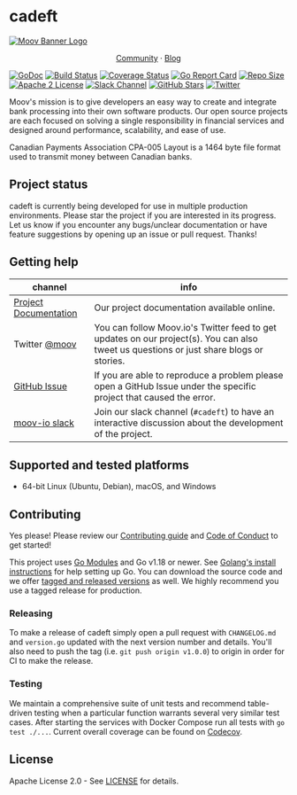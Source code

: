 # cadeft

[![Moov Banner Logo](https://user-images.githubusercontent.com/20115216/104214617-885b3c80-53ec-11eb-8ce0-9fc745fb5bfc.png)](https://github.com/moov-io)

<p align="center">
  <a href="https://slack.moov.io/">Community</a>
  ·
  <a href="https://moov.io/blog/">Blog</a>
  <br>
</p>

[![GoDoc](https://godoc.org/github.com/moov-io/cadeft?status.svg)](https://godoc.org/github.com/moov-io/cadeft)
[![Build Status](https://github.com/moov-io/cadeft/workflows/Go/badge.svg)](https://github.com/moov-io/cadeft/actions)
[![Coverage Status](https://codecov.io/gh/moov-io/cadeft/branch/master/graph/badge.svg)](https://codecov.io/gh/moov-io/cadeft)
[![Go Report Card](https://goreportcard.com/badge/github.com/moov-io/cadeft)](https://goreportcard.com/report/github.com/moov-io/cadeft)
[![Repo Size](https://img.shields.io/github/languages/code-size/moov-io/cadeft?label=project%20size)](https://github.com/moov-io/cadeft)
[![Apache 2 License](https://img.shields.io/badge/license-Apache2-blue.svg)](https://raw.githubusercontent.com/moov-io/ach/master/LICENSE)
[![Slack Channel](https://slack.moov.io/badge.svg?bg=e01563&fgColor=fffff)](https://slack.moov.io/)
[![GitHub Stars](https://img.shields.io/github/stars/moov-io/cadeft)](https://github.com/moov-io/cadeft)
[![Twitter](https://img.shields.io/twitter/follow/moov?style=social)](https://twitter.com/moov?lang=en)

Moov's mission is to give developers an easy way to create and integrate bank processing into their own software products. Our open source projects are each focused on solving a single responsibility in financial services and designed around performance, scalability, and ease of use.

Canadian Payments Association CPA-005 Layout is a 1464 byte file format used to transmit money between Canadian banks.

## Project status

cadeft is currently being developed for use in multiple production environments. Please star the project if you are interested in its progress. Let us know if you encounter any bugs/unclear documentation or have feature suggestions by opening up an issue or pull request. Thanks!

## Getting help

| channel                                                    | info                                                                                                                                    |
|------------------------------------------------------------|-----------------------------------------------------------------------------------------------------------------------------------------|
| [Project Documentation](https://moov-io.github.io/cadeft/) | Our project documentation available online.                                                                                             |
| Twitter [@moov](https://twitter.com/moov)                  | You can follow Moov.io's Twitter feed to get updates on our project(s). You can also tweet us questions or just share blogs or stories. |
| [GitHub Issue](https://github.com/moov-io/cadeft/issues)   | If you are able to reproduce a problem please open a GitHub Issue under the specific project that caused the error.                     |
| [moov-io slack](https://slack.moov.io/)                    | Join our slack channel (`#cadeft`) to have an interactive discussion about the development of the project.                              |

## Supported and tested platforms

- 64-bit Linux (Ubuntu, Debian), macOS, and Windows

## Contributing

Yes please! Please review our [Contributing guide](CONTRIBUTING.md) and [Code of Conduct](CODE_OF_CONDUCT.md) to get started!

This project uses [Go Modules](https://go.dev/blog/using-go-modules) and Go v1.18 or newer. See [Golang's install instructions](https://golang.org/doc/install) for help setting up Go. You can download the source code and we offer [tagged and released versions](https://github.com/moov-io/cadeft/releases/latest) as well. We highly recommend you use a tagged release for production.

### Releasing

To make a release of cadeft simply open a pull request with `CHANGELOG.md` and `version.go` updated with the next version number and details. You'll also need to push the tag (i.e. `git push origin v1.0.0`) to origin in order for CI to make the release.

### Testing

We maintain a comprehensive suite of unit tests and recommend table-driven testing when a particular function warrants several very similar test cases. After starting the services with Docker Compose run all tests with `go test ./...`. Current overall coverage can be found on [Codecov](https://app.codecov.io/gh/moov-io/cadeft/).

## License

Apache License 2.0 - See [LICENSE](LICENSE) for details.
